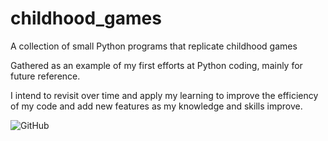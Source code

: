 # childhood_games
A collection of small Python programs that replicate childhood games

Gathered as an example of my first efforts at Python coding, mainly for future reference.

I intend to revisit over time and apply my learning to improve the efficiency of my code and add new features as my knowledge and skills improve.


![GitHub](https://img.shields.io/github/license/tj2904/childhood_games)

